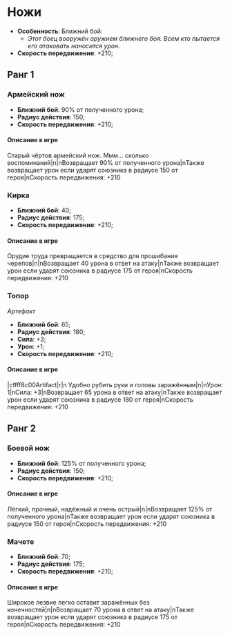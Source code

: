 # Ножи

* **Особенность**: Ближний бой:
   * *Этот боец вооружён оружием ближнего боя. Всем кто пытается его атаковать наносится урон.*
* **Скорость передвижения**: +210;

## Ранг 1

### Армейский нож

* **Ближний бой**: 90% от полученного урона;
* **Радиус действия**: 150;
* **Скорость передвижения**: +210;

#### Описание в игре
Старый чёртов армейский нож. Ммм... сколько воспоминаний|n|nВозвращает 90% от полученного урона|nТакже возвращает урон если ударят союзника в радиусе 150 от героя|nСкорость передвижения: +210

### Кирка

* **Ближний бой**: 40;
* **Радиус действия**: 175;
* **Скорость передвижения**: +210;

#### Описание в игре
Орудие труда превращается в средство для прошибания черепов|n|nВозвращает 40 урона в ответ на атаку|nТакже возвращает урон если ударят союзника в радиусе 175 от героя|nСкорость передвижения: +210

### Топор
*Артефакт*

* **Ближний бой**: 65;
* **Радиус действия**: 180;
* **Сила**: +3;
* **Урон**: +1;
* **Скорость передвижения**: +210;

#### Описание в игре
|cffff8c00Artifact|r|n Удобно рубить руки и головы заражённым|n|nУрон: 1|nСила: +3|nВозвращает 65 урона в ответ на атаку|nТакже возвращает урон если ударят союзника в радиусе 180 от героя|nСкорость передвижения: +210

## Ранг 2

### Боевой нож

* **Ближний бой**: 125% от полученного урона;
* **Радиус действия**: 150;
* **Скорость передвижения**: +210;

#### Описание в игре
Лёгкий, прочный, надёжный и очень острый|n|nВозвращает 125% от полученного урона|nТакже возвращает урон если ударят союзника в радиусе 150 от героя|nСкорость передвижения: +210


### Мачете

* **Ближний бой**: 70;
* **Радиус действия**: 175;
* **Скорость передвижения**: +210;

#### Описание в игре
Широкое лезвие легко оставит заражённых без конечностей|n|nВозвращает 70 урона в ответ на атаку|nТакже возвращает урон если ударят союзника в радиусе 175 от героя|nСкорость передвижения: +210